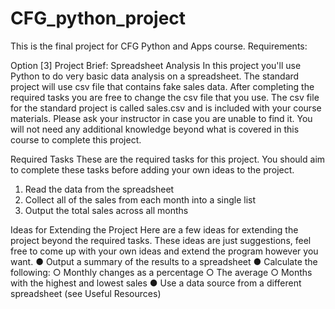 # CFG_python_project
This is the final project for CFG Python and Apps course.
Requirements:

Option [3] 
Project Brief: Spreadsheet Analysis 
In this project you'll use Python to do very basic data analysis on a spreadsheet. The standard project will use csv file that contains fake sales data. After completing the required tasks you are free to change the csv file that you use. 
The csv file for the standard project is called sales.csv and is included with your course materials. Please ask your instructor in case you are unable to find it. 
You will not need any additional knowledge beyond what is covered in this course to complete this project. 

Required Tasks 
These are the required tasks for this project. You should aim to complete these tasks before adding your own ideas to the project. 
1. Read the data from the spreadsheet 
2. Collect all of the sales from each month into a single list 
3. Output the total sales across all months
   
Ideas for Extending the Project 
Here are a few ideas for extending the project beyond the required tasks. These ideas are just suggestions, feel free to come up with your own ideas and extend the program however you want. 
● Output a summary of the results to a spreadsheet 
● Calculate the following: 
○ Monthly changes as a percentage 
○ The average 
○ Months with the highest and lowest sales 
● Use a data source from a different spreadsheet (see Useful Resources) 
